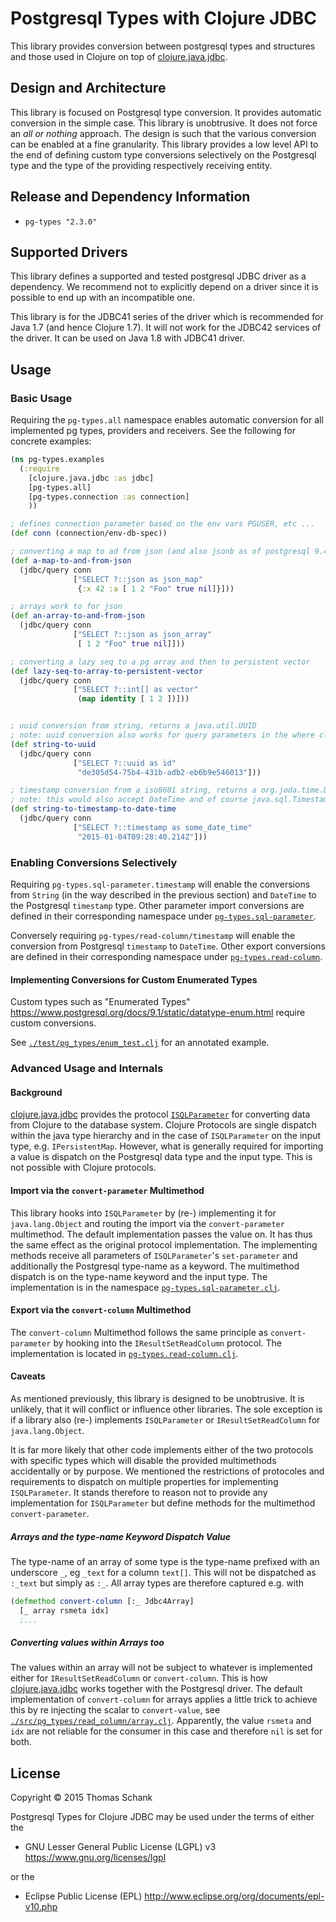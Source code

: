 # Postgresql Types with Clojure JDBC

This library provides conversion between postgresql types and
structures and those used in Clojure on top of [clojure.java.jdbc][].

## Design and Architecture

This library is focused on Postgresql type conversion. It provides automatic
conversion in the simple case. This library is unobtrusive. It does not force
an *all or nothing* approach. The design is such that the various conversion can
be enabled at a fine granularity. This library provides a low level API to the
end of defining custom type conversions selectively on the Postgresql type and
the type of the providing respectively receiving entity.



## Release and Dependency Information

*  `pg-types "2.3.0"`

## Supported Drivers

This library defines a supported and tested postgresql JDBC driver as
a dependency. We recommend not to explicitly depend on a driver since it is
possible to end up with an incompatible one.

This library is for the JDBC41 series of the driver which is recommended for
Java 1.7 (and hence Clojure 1.7). It will not work for the JDBC42 services of
the driver. It can be used on Java 1.8 with JDBC41 driver.


## Usage

### Basic Usage

Requiring the `pg-types.all` namespace enables automatic conversion for all
implemented pg types, providers and receivers. See the following for concrete
examples:

```clojure
(ns pg-types.examples
  (:require
    [clojure.java.jdbc :as jdbc]
    [pg-types.all]
    [pg-types.connection :as connection]
    ))

; defines connection parameter based on the env vars PGUSER, etc ...
(def conn (connection/env-db-spec))

; converting a map to ad from json (and also jsonb as of postgresql 9.4)
(def a-map-to-and-from-json
  (jdbc/query conn
              ["SELECT ?::json as json_map"
               {:x 42 :a [ 1 2 "Foo" true nil]}]))

; arrays work to for json
(def an-array-to-and-from-json
  (jdbc/query conn
              ["SELECT ?::json as json_array"
               [ 1 2 "Foo" true nil]]))

; converting a lazy seq to a pg array and then to persistent vector
(def lazy-seq-to-array-to-persistent-vector
  (jdbc/query conn
              ["SELECT ?::int[] as vector"
               (map identity [ 1 2 ])]))


; uuid conversion from string, returns a java.util.UUID
; note: uuid conversion also works for query parameters in the where clause
(def string-to-uuid
  (jdbc/query conn
              ["SELECT ?::uuid as id"
               "de305d54-75b4-431b-adb2-eb6b9e546013"]))

; timestamp conversion from a iso8601 string, returns a org.joda.time.DateTime as used with clj-time
; note: this would also accept DateTime and of course java.sql.Timestamp as input
(def string-to-timestamp-to-date-time
  (jdbc/query conn
              ["SELECT ?::timestamp as some_date_time"
               "2015-01-04T09:28:40.214Z"]))
```

### Enabling Conversions Selectively

Requiring `pg-types.sql-parameter.timestamp` will enable the conversions from
`String` (in the way described in the previous section) and `DateTime` to the
Postgresql `timestamp` type. Other parameter import conversions are defined in
their corresponding namespace under [`pg-types.sql-parameter`][].

Conversely requiring `pg-types/read-column/timestamp` will enable the
conversion from Postgresql `timestamp` to `DateTime`. Other export
conversions are defined in their corresponding namespace under
[`pg-types.read-column`][].


#### Implementing Conversions for Custom Enumerated Types

Custom types such as "Enumerated Types"
<https://www.postgresql.org/docs/9.1/static/datatype-enum.html> require
custom conversions.

See [`./test/pg_types/enum_test.clj`](./test/pg_types/enum_test.clj)
for an annotated example.


### Advanced Usage and Internals

#### Background

[clojure.java.jdbc][] provides the protocol [`ISQLParameter`][] for converting
data from Clojure to the database system. Clojure Protocols are single dispatch
within the java type hierarchy and in the case of `ISQLParameter` on the input
type, e.g. `IPersistentMap`. However, what is generally required for importing
a value is dispatch on the Postgresql data type and the input type.  This is
not possible with Clojure protocols.

#### Import via the `convert-parameter` Multimethod

This library hooks into `ISQLParameter` by (re-) implementing it for
`java.lang.Object` and routing the import via the `convert-parameter`
multimethod. The default implementation passes the value on. It has thus the
same effect as the original protocol implementation. The implementing methods
receive all parameters of `ISQLParameter`'s `set-parameter` and additionally the
Postgresql type-name as a keyword. The multimethod dispatch is on the type-name
keyword and the input type. The implementation is in the namespace
[`pg-types.sql-parameter.clj`][].



#### Export via the `convert-column` Multimethod

The `convert-column` Multimethod follows the same principle as
`convert-parameter` by hooking into the `IResultSetReadColumn` protocol.
The implementation is located in [`pg-types.read-column.clj`][].

#### Caveats

As mentioned previously, this library is designed to be unobtrusive. It is
unlikely, that it will conflict or influence other libraries. The sole
exception is if a library also (re-) implements `ISQLParameter` or
`IResultSetReadColumn` for `java.lang.Object`.

It is far more likely that other code implements either of the two protocols
with specific types which will disable the provided multimethods accidentally
or by purpose. We mentioned the restrictions of protocoles and requirements to
dispatch on multiple properties for implementing `ISQLParameter`. It stands
therefore to reason not to provide any implementation for `ISQLParameter` but
define methods for the multimethod `convert-parameter`.



##### Arrays and the type-name Keyword Dispatch Value

The type-name of an array of some type is the type-name prefixed with an
underscore `_`, eg `_text` for a column `text[]`. This will not be dispatched
as `:_text` but simply as `:_`. All array types are therefore captured e.g.
with

```clojure
(defmethod convert-column [:_ Jdbc4Array]
  [_ array rsmeta idx]
  ;...
```


##### Converting values within Arrays too

The values within an array will not be subject to whatever is
implemented either for `IResultSetReadColumn` or `convert-column`. This
is how [clojure.java.jdbc][] works together with the Postgresql driver.
The default implementation of `convert-column` for arrays applies a
little trick to achieve this by re injecting the scalar to
`convert-value`, see [`./src/pg_types/read_column/array.clj`][].
Apparently, the value `rsmeta` and `idx` are not reliable for the
consumer in this case and therefore `nil` is set for both.

  [`./src/pg_types/read_column/array.clj`]: ./src/pg_types/read_column/array.clj




## License

Copyright © 2015 Thomas Schank


 Postgresql Types for Clojure JDBC  may be used under the terms of either the

 * GNU Lesser General Public License (LGPL) v3
   https://www.gnu.org/licenses/lgpl

or the

 * Eclipse Public License (EPL)
   http://www.eclipse.org/org/documents/epl-v10.php


  [`ISQLParameter`]: http://clojure.github.io/java.jdbc/#clojure.java.jdbc/ISQLParameter
  [`pg-types.read-column.clj`]: ./src/pg_types/read_column.clj
  [`pg-types.read-column`]: ./src/pg_types/read_column/
  [`pg-types.sql-parameter.clj`]: ./src/pg_types/sql_parameter.clj
  [`pg-types.sql-parameter`]: ./src/pg_types/sql_parameter/
  [clojure.java.jdbc]: https://github.com/clojure/java.jdbc
